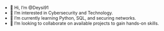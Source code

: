 - 👋 Hi, I’m @Deysi91
- 👀 I’m interested in Cybersecurity and Technology.
- 🌱 I’m currently learning Python, SQL, and securing networks.
- 💞️ I’m looking to collaborate on available projects to gain hands-on skills.

<!---
Deysi91/Deysi91 is a ✨ special ✨ repository because its `README.md` (this file) appears on your GitHub profile.
You can click the Preview link to take a look at your changes.
--->
